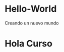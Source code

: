 # Hello-World
Creando un nuevo mundo
<html>
<head>
	<title> Hola Mundo</title>
</head>
<body>
	<h1> Hola Curso</h1>
</body>
</html>
